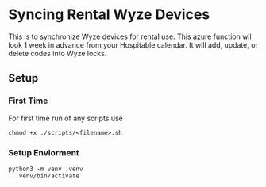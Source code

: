 # Syncing Rental Wyze Devices

This is to synchronize Wyze devices for rental use. This azure function wil look 1 week in advance from your Hospitable calendar. It will add, update, or delete codes into Wyze locks.

## Setup

### First Time

For first time run of any scripts use

```
chmod +x ./scripts/<filename>.sh
```

### Setup Enviorment

```
python3 -m venv .venv
. .venv/bin/activate
```